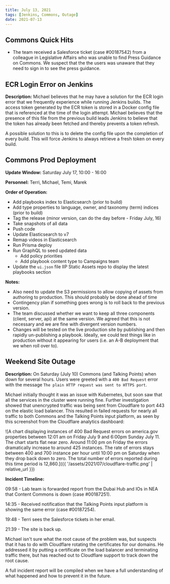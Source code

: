 ```yaml
---
title: July 13, 2021
tags: [Jenkins, Commons, Outage]
date: 2021-07-13
---
```


## Commons Quick Hits

- The team received a Salesforce ticket (case #00187542) from a colleague in Legislative Affairs who was unable to find Press Guidance on Commons. We suspect that the the users was unaware that they need to sign in to see the press guidance.

## ECR Login Error on Jenkins

**Description:** Michael believes that he may have a solution for the ECR login error that we frequently experience while running Jenkins builds. The access token generated by the ECR token is stored in a Docker config file that is referenced at the time of the login attempt. Michael believes that the presence of this file from the previous build leads Jenkins to believe that the token has already been fetched and thereby prevents a token refresh.

A possible solution to this is to delete the config file upon the completion of every build. This will force Jenkins to always retrieve a fresh token on every build.

## Commons Prod Deployment

**Update Window:** Saturday July 17, 10:00 - 16:00

**Personnel:** Terri, Michael, Temi, Marek

**Order of Operation:**

- Add playbooks index to Elasticsearch (prior to build)
- Add type properties to language, owner, and taxonomy (term) indices (prior to build)
- Tag the release (minor version, can do the day before - Friday July, 16)
- Take snapshots of all data
- Push code
- Update Elasticsearch to v7
- Remap videos in Elasticsearch
- Run Prisma deploy
- Run GraphQL to seed updated data
  - Add policy priorities
  - Add playbook content type to Campaigns team
- Update the `ui.json` file IIP Static Assets repo to display the latest playbooks section

**Notes:**

- Also need to update the S3 permissions to allow copying of assets from authoring to production. This should probably be done ahead of time
- Contingency plan if something goes wrong is to roll back to the previous version.
- The team discussed whether we want to keep all three components (client, server, api) at the same version. We agreed that this is not necessary and we are fine with divergent version numbers.
- Changes will be tested on the live production site by publishing and then rapidly un-publishing a playbook. Ideally, we could test things like in production without it appearing for users (i.e. an A-B deployment that we when roll over to).

## Weekend Site Outage

**Description:** On Saturday (July 10) Commons (and Talking Points) when down for several hours. Users were greeted with a `400 Bad Request` error with the message `The plain HTTP request was sent to HTTPS port`.

Michael initially thought it was an issue with Kubernetes, but soon saw that all the services in the cluster were running fine. Further investigation showed that unencrypted traffic was being sent from Cloudflare to port 443 on the elastic load balancer. This resulted in failed requests for nearly all traffic to both Commons and the Talking Points input platform, as seen by this screenshot from the Cloudflare analytics dashboard:

![A chart displaying instances of 400 Bad Request errors on america.gov properties between 12:01 am on Friday July 9 and 6:00pm Sunday July 11. The chart starts flat near zero. Around 11:00 pm on Friday the errors dramatically increase to around 425 instances. The rate of errors stays between 400 and 700 instance per hour until 10:00 pm on Saturday when they drop back down to zero. The total number of errors reported during this time period is 12,860.]({{ '/assets/2021/07/cloudflare-traffic.png' | relative_url }})

**Incident Timeline:**

09:58 - Lab team is forwarded report from the Dubai Hub and IOs in NEA that Content Commons is down (case #00187251).

14:35 - Received notification that the Talking Points input platform is showing the same error (case #00187254).

19:48 - Terri sees the Salesforce tickets in her email.

21:39 - The site is back up.

Michael isn't sure what the root cause of the problem was, but suspects that it has to do with Cloudflare rotating the certificates for our domains. He addressed it by putting a certificate on the load balancer and terminating traffic there, but has reached out to Cloudflare support to track down the root cause.

A full incident report will be compiled when we have a full understanding of what happened and how to prevent it in the future.

